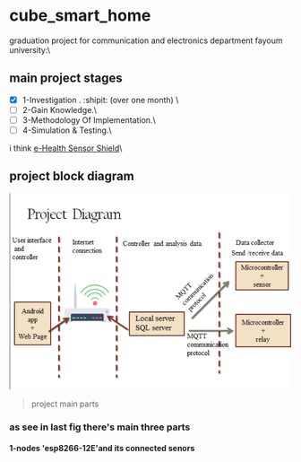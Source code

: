 # cube_smart_home
graduation project for communication and electronics department fayoum university:\
## main project stages 
- [x] 1-Investigation . :shipit:  (over one month) \
- [ ] 2-Gain Knowledge.\
- [ ] 3-Methodology Of Implementation.\
- [ ] 4-Simulation & Testing.\

i think [e-Health Sensor Shield](https://www.cooking-hacks.com/ehealth-sensor-shield-biometric-medical-arduino-raspberry-pi.html)\
## project block diagram 
![](Screenshot.png)
> project main parts 
### as see in last fig there's main three parts 
#### 1-nodes 'esp8266-12E'and its connected senors 


 
